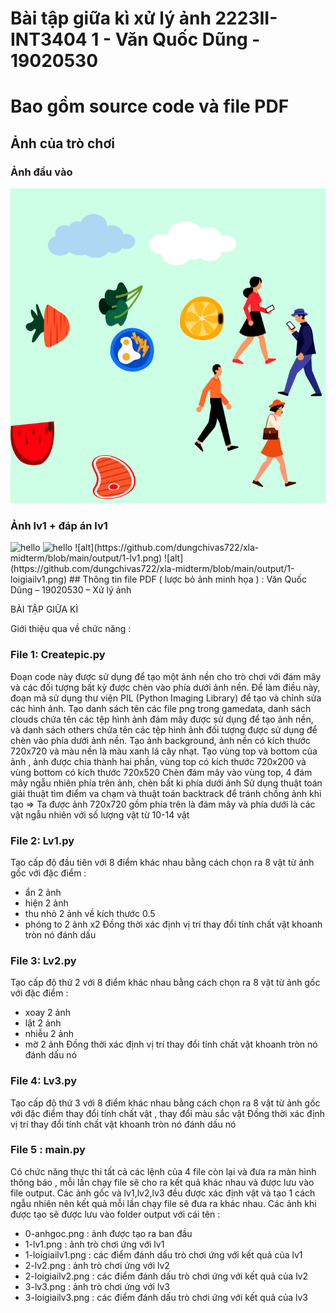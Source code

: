 # Bài tập giữa kì xử lý ảnh 2223II- INT3404 1 - Văn Quốc Dũng - 19020530
# Bao gồm source code và file PDF
## Ảnh của trò chơi
### Ảnh đầu vào
![alt](https://github.com/dungchivas722/xla-midterm/blob/main/output/0-anhgoc.png)
### Ảnh lv1 + đáp án lv1
<img src="[https://github.com/dungchivas722/xla-midterm/blob/main/output/1-lv1.png]" alt="hello" width="250" />
<img src="[https://github.com/dungchivas722/xla-midterm/blob/main/output/1-lv1.png]" alt="hello" width="250" />
![alt](https://github.com/dungchivas722/xla-midterm/blob/main/output/1-lv1.png)
![alt](https://github.com/dungchivas722/xla-midterm/blob/main/output/1-loigiailv1.png)
## Thông tin file PDF ( lược bỏ ảnh minh họa ) :
Văn Quốc Dũng – 19020530 – Xử lý ảnh 

BÀI TẬP GIỮA KÌ

Giới thiệu qua về chức năng :
### File 1: Createpic.py
Đoạn code này được sử dụng để tạo một ảnh nền cho trò chơi với đám mây và các đối tượng bất kỳ được chèn vào phía dưới ảnh nền. Để làm điều này, đoạn mã sử dụng thư viện PIL (Python Imaging Library) để tạo và chỉnh sửa các hình ảnh.
Tạo danh sách tên các file png trong gamedata, danh sách clouds chứa tên các tệp hình ảnh đám mây được sử dụng để tạo ảnh nền, và danh sách others chứa tên các tệp hình ảnh đối tượng được sử dụng để chèn vào phía dưới ảnh nền.
Tạo ảnh background, ảnh nền có kích thước 720x720 và màu nền là màu xanh lá cây nhạt.
Tạo vùng top và bottom của ảnh , ảnh được chia thành hai phần, vùng top có kích thước 720x200 và vùng bottom có kích thước 720x520
Chèn đám mây vào vùng top, 4 đám mây ngẫu nhiên phía trên ảnh, chèn bất ki phía dưới ảnh
Sử dụng thuật toán giải thuật tìm điểm va chạm và thuật toán backtrack để tránh chồng ảnh khi tạo
=>	Ta được ảnh 720x720 gồm phía trên là đám mây và phía dưới là các vật ngẫu nhiên với số lượng vật từ 10-14 vật
### File 2: Lv1.py
Tạo cấp độ đầu tiên với 8 điểm khác nhau bằng cách chọn ra 8 vật từ ảnh gốc với đặc điểm :
-	ẩn 2 ảnh
-	hiện 2 ảnh
-	thu nhỏ 2 ảnh về kích thước 0.5
-	phóng to 2 ảnh x2
Đồng thời xác định vị trí thay đổi tính chất vật khoanh tròn nó đánh dấu
### File 3: Lv2.py
Tạo cấp độ thứ 2 với 8 điểm khác nhau bằng cách chọn ra 8 vật từ ảnh gốc với đặc điểm :
-	xoay 2 ảnh
-	lật 2 ảnh
-	nhiễu 2 ảnh
-	mờ 2 ảnh
Đồng thời xác định vị trí thay đổi tính chất vật khoanh tròn nó đánh dấu nó 
### File 4: Lv3.py
Tạo cấp độ thứ 3 với 8 điểm khác nhau bằng cách chọn ra 8 vật từ ảnh gốc với đặc điểm thay đổi tính chất vật , thay đổi màu sắc vật
Đồng thời xác định vị trí thay đổi tính chất vật khoanh tròn nó đánh dấu nó
### File 5 : main.py
Có chức năng thực thi tất cả các lệnh của 4 file còn lại và đưa ra màn hình thông báo , mỗi lần chạy file sẽ cho ra kết quả khác nhau và được lưu vào file output. Các ảnh gốc và lv1,lv2,lv3 đều được xác định vật và tạo 1 cách ngẫu nhiên nên kết quả mỗi lần chạy file sẽ đưa ra khác nhau.
Các ảnh khi được tạo sẽ được lưu vào folder output với cái tên :
-	0-anhgoc.png : ảnh được tạo ra ban đầu
-	1-lv1.png : ảnh trò chơi ứng với lv1
-	1-loigiailv1.png : các điểm đánh dấu trò chơi ứng với kết quả của lv1
-	2-lv2.png : ảnh trò chơi ứng với lv2
-	2-loigiailv2.png : các điểm đánh dấu trò chơi ứng với kết quả của lv2
-	3-lv3.png : ảnh trò chơi ứng với lv3
-	3-loigiailv3.png : các điểm đánh dấu trò chơi ứng với kết quả của lv3
 
